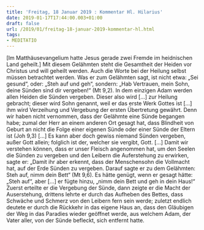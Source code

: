 ```yaml
---
title: 'Freitag, 18 Januar 2019 : Kommentar Hl. Hilarius'
date: 2019-01-17T17:44:00.003+01:00
draft: false
url: /2019/01/freitag-18-januar-2019-kommentar-hl.html
tags: 
- MEDITATIO
---
```


\[Im Matthäusevangelium hatte Jesus gerade zwei Fremde im heidnischen Land geheilt.\] Mit diesem Gelähmten steht die Gesamtheit der Heiden vor Christus und will geheilt werden. Auch die Worte bei der Heilung selbst müssen betrachtet werden. Was er zum Gelähmten sagt, ist nicht etwa: „Sei gesund“, oder: „Steh auf und geh“, sondern: „Hab Vertrauen, mein Sohn, deine Sünden sind dir vergeben!“ (Mt 9,2). In dem einzigen Adam werden allen Heiden die Sünden vergeben. Dieser also wird \[...\] zur Heilung gebracht; dieser wird Sohn genannt, weil er das erste Werk Gottes ist \[...\] ihm wird Verzeihung und Vergebung der ersten Übertretung gewährt. Denn wir haben nicht vernommen, dass der Gelähmte eine Sünde begangen habe; zumal der Herr an einem anderen Ort gesagt hat, dass Blindheit von Geburt an nicht die Folge einer eigenen Sünde oder einer Sünde der Eltern ist (Joh 9,3) \[...\] Es kann aber doch gewiss niemand Sünden vergeben, außer Gott allein; folglich ist der, welcher sie vergibt, Gott. \[...\] Damit wir verstehen können, dass er unser Fleisch angenommen hat, um den Seelen die Sünden zu vergeben und den Leibern die Auferstehung zu erwirken, sagte er: „Damit ihr aber erkennt, dass der Menschensohn die Vollmacht hat, auf der Erde Sünden zu vergeben. Darauf sagte er zu dem Gelähmten: Steh auf, nimm dein Bett“ (Mt 9,6). Es hätte genügt, wenn er gesagt hätte: „Steh auf“, aber \[...\] er fügte hinzu, „nimm dein Bett und geh in dein Haus!“ Zuerst erteilte er die Vergebung der Sünde, dann zeigte er die Macht der Auserstehung, drittens lehrte er durch das Aufheben des Bettes, dass Schwäche und Schmerz von den Leibern fern sein werde; zuletzt endlich deutete er durch die Rückkehr in das eigene Haus an, dass den Gläubigen der Weg in das Paradies wieder geöffnet werde, aus welchem Adam, der Vater aller, von der Sünde befleckt, sich entfernt hatte.
